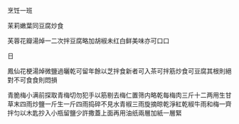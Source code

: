 烹饪一班



茉莉嫩葉同豆腐炒食



芙蓉花瓣湯焯一二次拌豆腐略加胡椒未红白鲜美味亦可口口



日

鳳仙花梗湯焯微鹽過曬乾可留年餘以芝拌食新者可入茶可拌筋炒食可豆腐其根則絕對不可食食則悶損



青脆梅小满前探取青梅切勿犯手以筋剔去梅仁置筛内略乾每梅肉三斤十二两用生甘草末四雨炒鹽一斤生一斤四雨捣碎不見水青椒三雨旋摘晾乾淨紅乾椒牛雨和梅一齊拌匀以木匙抄入小瓶留鹽少許撒蓋上面再用油纸兩層加紙一層緊